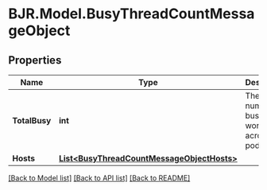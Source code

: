 # BJR.Model.BusyThreadCountMessageObject
## Properties

Name | Type | Description | Notes
------------ | ------------- | ------------- | -------------
**TotalBusy** | **int** | The total number of busy workers across all pods/hosts. | [optional] 
**Hosts** | [**List&lt;BusyThreadCountMessageObjectHosts&gt;**](BusyThreadCountMessageObjectHosts.md) |  | [optional] 

[[Back to Model list]](../README.md#documentation-for-models) [[Back to API list]](../README.md#documentation-for-api-endpoints) [[Back to README]](../README.md)

